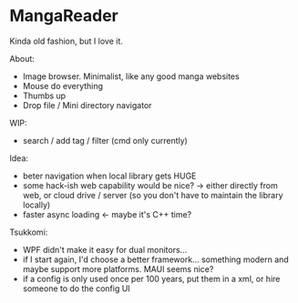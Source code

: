 # MangaReader
Kinda old fashion, but I love it.

About:
 - Image browser. Minimalist, like any good manga websites
 - Mouse do everything
 - Thumbs up
 - Drop file / Mini directory navigator

WIP:
 - search / add tag / filter (cmd only currently)

Idea:
 - beter navigation when local library gets HUGE
 - some hack-ish web capability would be nice?  ->  either directly from web, or cloud drive / server (so you don't have to maintain the library locally)
 - faster async loading  <-  maybe it's C++ time?

Tsukkomi:
 - WPF didn't make it easy for dual monitors...
 - if I start again, I'd choose a better framework... something modern and maybe support more platforms. MAUI seems nice?
 - if a config is only used once per 100 years, put them in a xml, or hire someone to do the config UI



